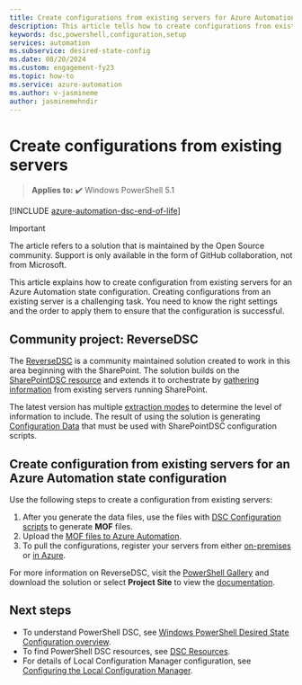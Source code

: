 ```yaml
---
title: Create configurations from existing servers for Azure Automation State Configuration
description: This article tells how to create configurations from existing servers for Azure Automation State Configuration.
keywords: dsc,powershell,configuration,setup
services: automation
ms.subservice: desired-state-config
ms.date: 08/20/2024
ms.custom: engagement-fy23
ms.topic: how-to
ms.service: azure-automation
ms.author: v-jasmineme
author: jasminemehndir
---
```


# Create configurations from existing servers

> **Applies to:** :heavy_check_mark: Windows PowerShell 5.1

[!INCLUDE [azure-automation-dsc-end-of-life](~/includes/dsc-automation/azure-automation-dsc-end-of-life.md)]

> [!IMPORTANT]
> The article refers to a solution that is maintained by the Open Source community. Support is only
> available in the form of GitHub collaboration, not from Microsoft.

This article explains how to create configuration from existing servers for an Azure Automation
state configuration. Creating configurations from an existing server is a challenging task. You need
to know the right settings and the order to apply them to ensure that the configuration is
successful.

## Community project: ReverseDSC

 The [ReverseDSC][07] is a community maintained solution created to work in this area beginning with
 the SharePoint. The solution builds on the [SharePointDSC resource][12] and extends it to
 orchestrate by [gathering information][11] from existing servers running SharePoint.

The latest version has multiple [extraction modes][09] to determine the level of information to
include. The result of using the solution is generating [Configuration Data][10] that must be used
with SharePointDSC configuration scripts.

## Create configuration from existing servers for an Azure Automation state configuration

Use the following steps to create a configuration from existing servers:

1. After you generate the data files, use the files with [DSC Configuration scripts][05] to generate
   **MOF** files.
1. Upload the [MOF files to Azure Automation][03].
1. To pull the configurations, register your servers from either [on-premises][02] or
   [in Azure][01].

For more information on ReverseDSC, visit the [PowerShell Gallery][13] and download the solution or
select **Project Site** to view the [documentation][08].

## Next steps

- To understand PowerShell DSC, see [Windows PowerShell Desired State Configuration overview][05].
- To find PowerShell DSC resources, see [DSC Resources][06].
- For details of Local Configuration Manager configuration, see
  [Configuring the Local Configuration Manager][04].

<!-- link references -->
[01]: ./automation-dsc-onboarding.md#enable-azure-vms
[02]: ./automation-dsc-onboarding.md#enable-physicalvirtual-linux-machines
[03]: ./tutorial-configure-servers-desired-state.md#create-and-upload-a-configuration-to-azure-automation
[04]: /powershell/dsc/managing-nodes/metaconfig
[05]: /powershell/dsc/overview
[06]: /powershell/dsc/resources/resources
[07]: https://github.com/microsoft/reversedsc
[08]: https://github.com/Microsoft/sharepointDSC.reverse
[09]: https://github.com/Microsoft/SharePointDSC.Reverse/wiki/Extraction-Modes
[10]: https://github.com/Microsoft/sharepointDSC.reverse#configuration-data
[11]: https://github.com/Microsoft/sharepointDSC.reverse#how-to-use
[12]: https://github.com/powershell/sharepointdsc
[13]: https://www.powershellgallery.com/packages/ReverseDSC/
